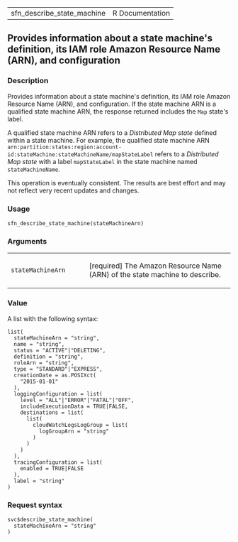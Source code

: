 <table style="width: 100%;">
<tbody>
<tr class="odd">
<td>sfn_describe_state_machine</td>
<td style="text-align: right;">R Documentation</td>
</tr>
</tbody>
</table>

## Provides information about a state machine's definition, its IAM role Amazon Resource Name (ARN), and configuration

### Description

Provides information about a state machine's definition, its IAM role
Amazon Resource Name (ARN), and configuration. If the state machine ARN
is a qualified state machine ARN, the response returned includes the
`Map` state's label.

A qualified state machine ARN refers to a *Distributed Map state*
defined within a state machine. For example, the qualified state machine
ARN
`arn:partition:states:region:account-id:stateMachine:stateMachineName/mapStateLabel`
refers to a *Distributed Map state* with a label `mapStateLabel` in the
state machine named `stateMachineName`.

This operation is eventually consistent. The results are best effort and
may not reflect very recent updates and changes.

### Usage

    sfn_describe_state_machine(stateMachineArn)

### Arguments

<table>
<colgroup>
<col style="width: 35%" />
<col style="width: 65%" />
</colgroup>
<tbody>
<tr class="odd">
<td><code
id="sfn_describe_state_machine_:_stateMachineArn">stateMachineArn</code></td>
<td><p>[required] The Amazon Resource Name (ARN) of the state machine to
describe.</p></td>
</tr>
</tbody>
</table>

### Value

A list with the following syntax:

    list(
      stateMachineArn = "string",
      name = "string",
      status = "ACTIVE"|"DELETING",
      definition = "string",
      roleArn = "string",
      type = "STANDARD"|"EXPRESS",
      creationDate = as.POSIXct(
        "2015-01-01"
      ),
      loggingConfiguration = list(
        level = "ALL"|"ERROR"|"FATAL"|"OFF",
        includeExecutionData = TRUE|FALSE,
        destinations = list(
          list(
            cloudWatchLogsLogGroup = list(
              logGroupArn = "string"
            )
          )
        )
      ),
      tracingConfiguration = list(
        enabled = TRUE|FALSE
      ),
      label = "string"
    )

### Request syntax

    svc$describe_state_machine(
      stateMachineArn = "string"
    )
